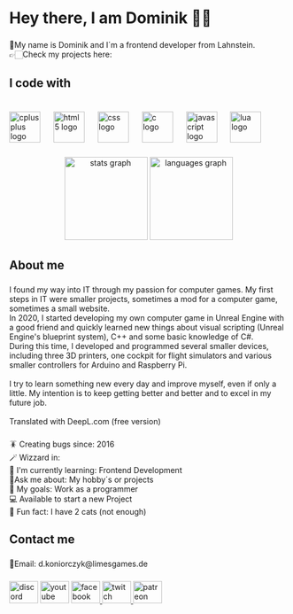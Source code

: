 <h1 align="left">Hey there, I am Dominik 👋🏻</h1>

###

<p align="left">📍My name is Dominik and I´m a frontend developer from Lahnstein.<br>👉🏻Check my projects here:</p>

###

<h2 align="left">I code with</h2>

###

<br clear="both">

<div align="left">
  <img src="https://cdn.jsdelivr.net/gh/devicons/devicon/icons/cplusplus/cplusplus-original.svg" height="56" alt="cplusplus logo"  />
  <img width="16" />
  <img src="https://cdn.jsdelivr.net/gh/devicons/devicon/icons/html5/html5-original.svg" height="56" alt="html5 logo"  />
  <img width="16" />
  <img src="https://cdn.jsdelivr.net/gh/devicons/devicon/icons/css3/css3-original.svg" height="56" alt="css logo"  />
  <img width="16" />
  <img src="https://cdn.jsdelivr.net/gh/devicons/devicon/icons/c/c-original.svg" height="56" alt="c logo"  />
  <img width="16" />
  <img src="https://cdn.jsdelivr.net/gh/devicons/devicon/icons/javascript/javascript-original.svg" height="56" alt="javascript logo"  />
  <img width="16" />
  <img src="https://cdn.jsdelivr.net/gh/devicons/devicon/icons/lua/lua-original.svg" height="56" alt="lua logo"  />
</div>

###

<div align="center">
  <img src="https://github-readme-stats.vercel.app/api?username=DominikKoniorczyk&hide_title=false&hide_rank=false&show_icons=true&include_all_commits=true&count_private=true&disable_animations=false&theme=dark&locale=en&hide_border=false&order=1" height="150" alt="stats graph"  />
  <img src="https://github-readme-stats.vercel.app/api/top-langs?username=DominikKoniorczyk&locale=en&hide_title=false&layout=compact&card_width=320&langs_count=5&theme=dark&hide_border=false&order=2" height="150" alt="languages graph"  />
</div>

###

<h2 align="left">About me</h2>

###

<p align="left">I found my way into IT through my passion for computer games. My first steps in IT were smaller projects, sometimes a mod for a computer game, sometimes a small website. <br>In 2020, I started developing my own computer game in Unreal Engine with a good friend and quickly learned new things about visual scripting (Unreal Engine's blueprint system), C++ and some basic knowledge of C#. <br>During this time, I developed and programmed several smaller devices, including three 3D printers, one cockpit for flight simulators and various smaller controllers for Arduino and Raspberry Pi.<br><br>I try to learn something new every day and improve myself, even if only a little. My intention is to keep getting better and better and to excel in my future job.<br><br>Translated with DeepL.com (free version)</p>

###

<p align="left">🪳 Creating bugs since: 2016<br>🪄 Wizzard in: <br>📖 I'm currently learning: Frontend Development <br>💬Ask me about: My hobby´s or projects<br>🎯 My goals: Work as a programmer <br>💻 Available to start a new Project<br>🎲 Fun fact: I have 2 cats (not enough)</p>

###

<h2 align="left">Contact me</h2>

###

<p align="left">📧Email: d.koniorczyk@limesgames.de</p>

###

<div align="left">
  <a style="text-decoration: none" href="discord.gg/kBb3XXyTXM" target="_blank">
    <img src="https://raw.githubusercontent.com/maurodesouza/profile-readme-generator/master/src/assets/icons/social/discord/default.svg" width="52" height="40" alt="discord logo"  />
  </a>
  <a style="text-decoration: none" href="https://www.youtube.com/@Shelter_LimesGames" target="_blank">
    <img src="https://raw.githubusercontent.com/maurodesouza/profile-readme-generator/master/src/assets/icons/social/youtube/default.svg" width="52" height="40" alt="youtube logo"  />
  </a>
  <a href="https://www.facebook.com/share/19ZK4JykT1/?mibextid=wwXIfr" target="_blank">
    <img src="https://raw.githubusercontent.com/maurodesouza/profile-readme-generator/master/src/assets/icons/social/facebook/default.svg" width="52" height="40" alt="facebook logo"  />
  </a>
  <a href="https://www.twitch.tv/shelter_ceo_limesgames" target="_blank">
    <img src="https://raw.githubusercontent.com/maurodesouza/profile-readme-generator/master/src/assets/icons/social/twitch/default.svg" width="52" height="40" alt="twitch logo"  />
  </a>
  <a href="https://www.patreon.com/c/ShelterLimesGames" target="_blank">
    <img src="https://raw.githubusercontent.com/maurodesouza/profile-readme-generator/master/src/assets/icons/social/patreon/default.svg" width="52" height="40" alt="patreon logo"  />
  </a>
</div>

###
